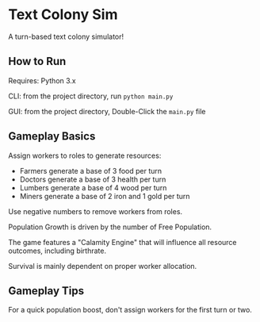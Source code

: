 # Text Colony Sim

A turn-based text colony simulator!

## How to Run

Requires: Python 3.x

CLI: from the project directory, run `python main.py`

GUI: from the project directory, Double-Click the `main.py` file

## Gameplay Basics

Assign workers to roles to generate resources:
- Farmers generate a base of 3 food per turn
- Doctors generate a base of 3 health per turn
- Lumbers generate a base of 4 wood per turn
- Miners generate a base of 2 iron and 1 gold per turn

Use negative numbers to remove workers from roles.

Population Growth is driven by the number of Free Population.

The game features a "Calamity Engine" that will influence all resource outcomes, including birthrate.

Survival is mainly dependent on proper worker allocation.

## Gameplay Tips

For a quick population boost, don't assign workers for the first turn or two.
